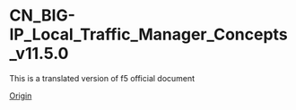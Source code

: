 # CN_BIG-IP_Local_Traffic_Manager_Concepts_v11.5.0
This is a translated version of f5 official document

[Origin](https://support.f5.com/kb/en-us/products/big-ip_ltm/manuals/product/ltm-concepts-11-5-0.html)
